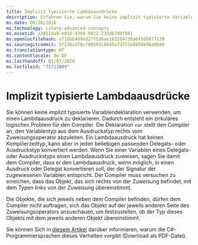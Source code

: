 ```yaml
---
title: Implizit typisierte Lambdaausdrücke
description: Erfahren Sie, warum Sie keine implizit typisierte Variablendeklaration verwenden können, um einen Lambdaausdruck zu deklarieren.
ms.date: 06/20/2016
ms.technology: csharp-advanced-concepts
ms.assetid: a3851da9-e018-4389-9922-233db7d0f841
ms.openlocfilehash: cf16bb4d9ed27f536ae163284f36a0f305877139
ms.sourcegitcommit: 5f236cd78cf09593c8945a7d753e0850e96a0b80
ms.translationtype: HT
ms.contentlocale: de-DE
ms.lasthandoff: 01/07/2020
ms.locfileid: "75713889"
---
```

# <a name="implicitly-typed-lambda-expressions"></a>Implizit typisierte Lambdaausdrücke

Sie können keine implizit typisierte Variablendeklaration verwenden, um einen Lambdaausdruck zu deklarieren.
Dadurch entsteht ein zirkuläres logisches Problem für den Compiler. Die Deklaration `var` stellt den Compiler an, den Variablentyp aus dem Ausdruckstyp rechts vom Zuweisungsoperator abzuleiten. Ein Lambdaausdruck hat keinen Kompilierzeittyp, kann aber in jeden beliebigen passenden Delegats- oder Ausdruckstyp konvertiert werden. Wenn Sie einer Variablen eines Delegats- oder Ausdruckstyps einen Lambdaausdruck zuweisen, sagen Sie damit dem Compiler, dass er den Lambdaausdruck, wenn möglich, in einen Ausdruck oder Delegat konvertieren soll, der der Signatur der zugewiesenen Variablen entspricht. Der Compiler muss versuchen zu erreichen, dass das Objekt, das sich rechts von der Zuweisung befindet, mit dem Typen links von der Zuweisung übereinstimmt. 

Die Objekte, die sich jeweils neben dem Compiler befinden, dürfen dem Compiler nicht auftragen, sich das Objekt auf der jeweils anderen Seite des Zuweisungsoperators anzuschauen, um festzustellen, ob der Typ dieses Objekts mit dem jeweils anderen Objekt übereinstimmt.

Sie können Sich in [diesem Artikel](https://download.microsoft.com/download/5/4/B/54B83DFE-D7AA-4155-9687-B0CF58FF65D7/type-inference.pdf) darüber informieren, warum die C#-Programmiersprachen dieses Verhalten vorgibt (Download als PDF-Datei).

